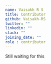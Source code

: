 ```yaml
---
name: Vaisakh R S
title: Contributor
github: Vaisakh-RS
twitter: ""
linkedin: ""
slack: ""
joining_date: ""
role : contributor
---
```


Still waiting for this
